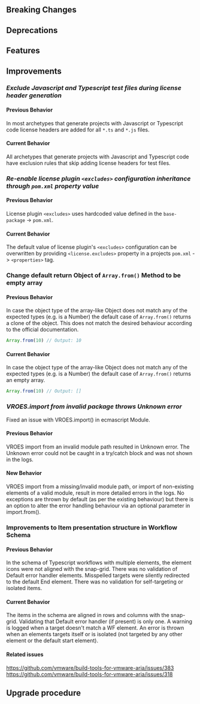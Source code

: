 [//]: # (VERSION_PLACEHOLDER DO NOT DELETE)
[//]: # (Used when working on a new release. Placed together with the Version.md)
[//]: # (Nothing here is optional. If a step must not be performed, it must be said so)
[//]: # (Do not fill the version, it will be done automatically)
[//]: # (Quick Intro to what is the focus of this release)

## Breaking Changes

[//]: # (### *Breaking Change*)
[//]: # (Describe the breaking change AND explain how to resolve it)
[//]: # (You can utilize internal links /e.g. link to the upgrade procedure, link to the improvement|deprecation that introduced this/)

## Deprecations

[//]: # (### *Deprecation*)
[//]: # (Explain what is deprecated and suggest alternatives)

[//]: # (Features -> New Functionality)

## Features

[//]: # (### *Feature Name*)
[//]: # (Describe the feature)
[//]: # (Optional But higlhy recommended Specify *NONE* if missing)
[//]: # (#### Relevant Documentation:)

[//]: # (Improvements -> Bugfixes/hotfixes or general improvements)

## Improvements

[//]: # (### *Improvement Name* )
[//]: # (Talk ONLY regarding the improvement)
[//]: # (Optional But higlhy recommended)
[//]: # (#### Previous Behavior)
[//]: # (Explain how it used to behave, regarding to the change)
[//]: # (Optional But higlhy recommended)
[//]: # (#### New Behavior)
[//]: # (Explain how it behaves now, regarding to the change)
[//]: # (Optional But higlhy recommended Specify *NONE* if missing)
[//]: # (#### Relevant Documentation:)

### *Exclude Javascript and Typescript test files during license header generation*

#### Previous Behavior

In most archetypes that generate projects with Javascript or Typescript code license headers are added for all `*.ts` and `*.js` files.

#### Current Behavior

All archetypes that generate projects with Javascript and Typescript code have exclusion rules that skip adding license headers for test files.

### *Re-enable license plugin `<excludes>` configuration inheritance through `pom.xml` property value*

#### Previous Behavior

License plugin `<excludes>` uses hardcoded value defined in the `base-package` -> `pom.xml`.

#### Current Behavior

The default value of license plugin's `<excludes>` configuration can be overwritten by providing `<license.excludes>` property in a projects `pom.xml` -> `<properties>` tag.

### Change default return Object of `Array.from()` Method to be empty array

#### Previous Behavior

In case the object type of the array-like Object does not match any of the expected types (e.g. is a Number) the default case of `Array.from()` returns a clone of the object. This does not match the desired behaviour according to the official documentation.

```js
Array.from(10) // Output: 10
```

#### Current Behavior
In case the object type of the array-like Object does not match any of the expected types (e.g. is a Number) the default case of `Array.from()` returns an empty array.

```js
Array.from(10) // Output: []
```

### *VROES.import from invalid package throws Unknown error*

Fixed an issue with VROES.import() in ecmascript Module.

#### Previous Behavior

VROES import from an invalid module path resulted in Unknown error.
The Unknown error could not be caught in a try/catch block and was not shown in the logs.

#### New Behavior

VROES import from a missing/invalid module path, or import of non-existing elements of a valid module,
result in more detailed errors in the logs. No exceptions are thrown by default (as per the existing behaviour)
but there is an option to alter the error handling behaviour via an optional parameter in import.from().

### Improvements to Item presentation structure in Workflow Schema

#### Previous Behavior

In the schema of Typescript workflows with multiple elements, the element icons were not aligned with the snap-grid.
There was no validation of Default error handler elements.
Misspelled targets were silently redirected to the default End element.
There was no validation for self-targeting or isolated items.

#### Current Behavior

The items in the schema are aligned in rows and columns with the snap-grid.
Validating that Default error handler (if present) is only one.
A warning is logged when a target doesn't match a WF element.
An error is thrown when an elements targets itself or is isolated (not targeted by any other element or the default start element).

#### Related issues

<https://github.com/vmware/build-tools-for-vmware-aria/issues/383>
<https://github.com/vmware/build-tools-for-vmware-aria/issues/318>

## Upgrade procedure

[//]: # (Explain in details if something needs to be done)
